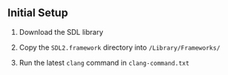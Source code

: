 ## Initial Setup

1. Download the SDL library

1. Copy the `SDL2.framework` directory into `/Library/Frameworks/`

1. Run the latest `clang` command in `clang-command.txt`

